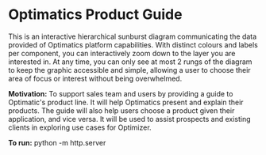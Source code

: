# Optimatics Product Guide

This is an interactive hierarchical sunburst diagram communicating the data provided of Optimatics platform capabilities. With distinct colours and labels per component, you can interactively zoom down to the layer you are interested in. At any time, you can only see at most 2 rungs of the diagram to keep the graphic accessible and simple, allowing a user to choose their area of focus or interest without being overwhelmed.

**Motivation:** To support sales team and users by providing a guide to Optimatic's product line. It will help Optimatics present and explain their products. The guide will also help users choose a product given their application, and vice versa. It will be used to assist prospects and existing clients in exploring use cases for Optimizer.

**To run:** python -m http.server
